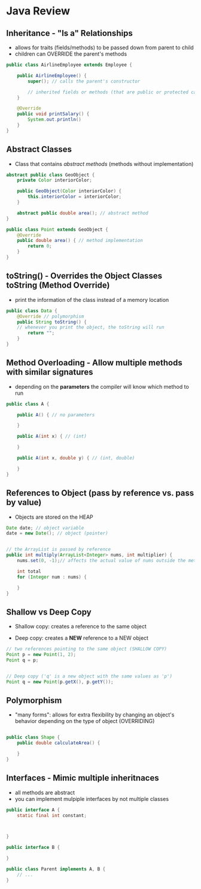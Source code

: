 # Java Review

## Inheritance - "Is a" Relationships

- allows for traits (fields/methods) to be passed down from parent to child
- children can OVERRIDE the parent's methods

```java
public class AirlineEmployee extends Employee {

    public AirlineEmployee() {
        super(); // calls the parent's constructor

        // inherited fields or methods (that are public or protected can be accessed using 'this')
    }

    @Override
    public void printSalary() {
        System.out.println()
    }
}

```

## Abstract Classes

- Class that contains _abstract methods_ (methods without implementation)

```java
abstract public class GeoObject {
    private Color interiorColor;

    public GeoObject(Color interiorColor) {
        this.interiorColor = interiorColor;
    }

    abstract public double area(); // abstract method
}

public class Point extends GeoObject {
    @Override
    public double area() { // method implementation
        return 0;
    }
}

```

## toString() - **Overrides** the Object Classes toString (Method Override)

- print the information of the class instead of a memory location

```java
public class Data {
    @Override // polymorphism
    public String toString() {
    // whenever you print the object, the toString will run
        return "";
    }
}

```

## Method **Overloading** - Allow multiple methods with similar signatures

- depending on the **parameters** the compiler will know which method to run

```java
public class A {

    public A() { // no parameters

    }

    public A(int x) { // (int)

    }

    public A(int x, double y) { // (int, double)

    }
}

```

## References to Object (pass by reference vs. pass by value)

- Objects are stored on the HEAP

```java
Date date; // object variable
date = new Date(); // object (pointer)


// the ArrayList is passed by reference
public int multiply(ArrayList<Integer> nums, int multiplier) {
    nums.set(0, -1);// affects the actual value of nums outside the method

    int total
    for (Integer num : nums) {

    }
}

```

## Shallow vs Deep Copy

- Shallow copy: creates a reference to the same object

- Deep copy: creates a **NEW** reference to a NEW object

```java
// two references pointing to the same object (SHALLOW COPY)
Point p = new Point(1, 2);
Point q = p;


// Deep copy ('q' is a new object with the same values as 'p')
Point q = new Point(p.getX(), p.getY());

```

## Polymorphism

- "many forms": allows for extra flexibility by changing an object's behavior depending on the type of object (OVERRIDING)

```java

public class Shape {
    public double calculateArea() {

    }
}

```

## Interfaces - Mimic multiple inheritnaces

- all methods are abstract
- you can implement mulpiple interfaces by not multiple classes

```java
public interface A {
    static final int constant;



}

public interface B {

}

public class Parent implements A, B {
    // ...
}


```
